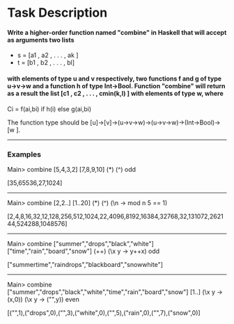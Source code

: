 # Task Description 


#### Write a higher-order function named "combine" in Haskell that will accept as arguments two lists 

* s = [a1 , a2 , . . . , ak ]
* t = [b1 , b2 , . . . , bl]


#### with elements of type u and v respectively, two functions f and g of type u->v->w and a function h of type Int->Bool. Function "combine" will return as a result the list [c1 , c2 , . . . , cmin(k,l) ] with elements of type w, where


Ci =  f(ai,bi) if h(i) else g(ai,bi)


The function type should be [u]->[v]->(u->v->w)->(u->v->w)->(Int->Bool)->[w ].


----
### Examples 

Main> combine [5,4,3,2] [7,8,9,10] (*) (^) odd


[35,65536,27,1024]

----


Main> combine [2,2..] [1..20] (*) (^) (\n -> mod n 5 == 1)


[2,4,8,16,32,12,128,256,512,1024,22,4096,8192,16384,32768,32,131072,262144,524288,1048576]

----


Main> combine ["summer","drops","black","white"] ["time","rain","board","snow"] (++) (\x y -> y++x) odd


["summertime","raindrops","blackboard","snowwhite"]

----


Main> combine ["summer","drops","black","white","time","rain","board","snow"] [1..] (\x y -> (x,0)) (\x y -> ("",y)) even


[("",1),("drops",0),("",3),("white",0),("",5),("rain",0),("",7),("snow",0)]




